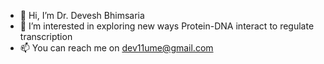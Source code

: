 - 👋 Hi, I’m Dr. Devesh Bhimsaria
- 👀 I’m interested in exploring new ways Protein-DNA interact to regulate transcription
- 📫 You can reach me on dev11ume@gmail.com

<!---
dev11ume/dev11ume is a ✨ special ✨ repository because its `README.md` (this file) appears on your GitHub profile.
You can click the Preview link to take a look at your changes.
--->
